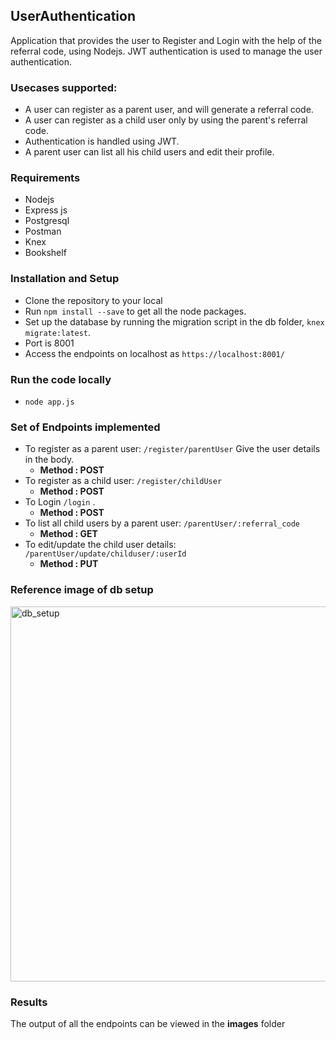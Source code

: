 ## UserAuthentication
Application that provides the user to Register and Login with the help of the referral code, using Nodejs. JWT authentication 
is used to manage the user authentication.

### Usecases supported:
- A user can register as a parent user, and will generate a referral code. 
- A user can register as a child user only by using the parent's referral code.
- Authentication is handled using JWT. 
- A parent user can list all his child users and edit their profile. 

### Requirements
- Nodejs
- Express js
- Postgresql
- Postman
- Knex
- Bookshelf

### Installation and Setup 
- Clone the repository to your local
- Run `npm install --save` to get all the node packages.
- Set up the database by running the migration script in the db folder, `knex migrate:latest`.
- Port is 8001
- Access the endpoints on localhost as `https://localhost:8001/`

### Run the code locally
- `node app.js`

### Set of Endpoints implemented
- To register as a parent user: `/register/parentUser` 
  Give the user details in the body.
  - **Method : POST**
- To register as a child user: `/register/childUser`  
  - **Method : POST**
- To Login `/login` . 
  - **Method : POST**
- To list all child users by a parent user: `/parentUser/:referral_code` 
  - **Method : GET**
- To edit/update the child user details: `/parentUser/update/childuser/:userId` 
  - **Method : PUT**
 
 ### Reference image of db setup
 <img width="600" alt="db_setup" src="https://user-images.githubusercontent.com/21328393/52704504-b6d50080-2fa6-11e9-8122-4d40497ca95d.png">
 
 ### Results
The output of all the endpoints can be viewed in the **images** folder
